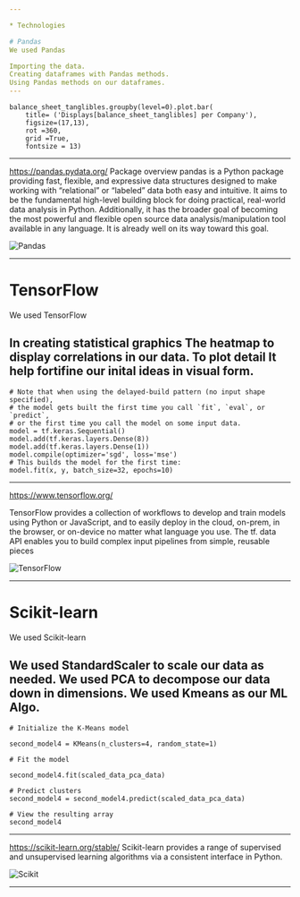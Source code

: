 ```yaml
---

* Technologies 

# Pandas
We used Pandas

Importing the data.
Creating dataframes with Pandas methods.
Using Pandas methods on our dataframes.
---
```

```
balance_sheet_tanglibles.groupby(level=0).plot.bar(
    title= ('Displays[balance_sheet_tanglibles] per Company'),
    figsize=(17,13),
    rot =360, 
    grid =True, 
    fontsize = 13)
```
---
https://pandas.pydata.org/
Package overview
pandas is a Python package providing fast, flexible, and expressive data structures designed to make working with “relational” or “labeled” data both easy and intuitive. It aims to be the fundamental high-level building block for doing practical, real-world data analysis in Python. Additionally, it has the broader goal of becoming the most powerful and flexible open source data analysis/manipulation tool available in any language. It is already well on its way toward this goal.

![Pandas](https://miro.medium.com/max/819/1*Dss7A8Z-M4x8LD9ccgw7pQ.png)

---
# TensorFlow 
We used TensorFlow  

In creating statistical graphics 
The heatmap to display correlations in our data. To plot detail 
It help fortifine our inital ideas in visual form.
---
```
# Note that when using the delayed-build pattern (no input shape specified),
# the model gets built the first time you call `fit`, `eval`, or `predict`,
# or the first time you call the model on some input data.
model = tf.keras.Sequential()
model.add(tf.keras.layers.Dense(8))
model.add(tf.keras.layers.Dense(1))
model.compile(optimizer='sgd', loss='mse')
# This builds the model for the first time:
model.fit(x, y, batch_size=32, epochs=10)

```
---
https://www.tensorflow.org/

TensorFlow provides a collection of workflows to develop and train models using Python or JavaScript, and to easily deploy in the cloud, on-prem, in the browser, or on-device no matter what language you use. The tf. data API enables you to build complex input pipelines from simple, reusable pieces

![TensorFlow](https://www.tensorflow.org/site-assets/images/project-logos/tensorflow-quantum-logo-social.png)

---

# Scikit-learn
We used Scikit-learn 

We used StandardScaler to scale our data as needed.
We used PCA to decompose our data down in dimensions. 
We used Kmeans as our ML Algo.
---
```
# Initialize the K-Means model

second_model4 = KMeans(n_clusters=4, random_state=1)

# Fit the model

second_model4.fit(scaled_data_pca_data)

# Predict clusters
second_model4 = second_model4.predict(scaled_data_pca_data)

# View the resulting array
second_model4
```
---


https://scikit-learn.org/stable/
Scikit-learn provides a range of supervised and unsupervised learning algorithms via a consistent interface in Python.

![Scikit](https://miro.medium.com/max/866/1*1ouD8HMkmJffNSAMfvBSkw.png)

---
